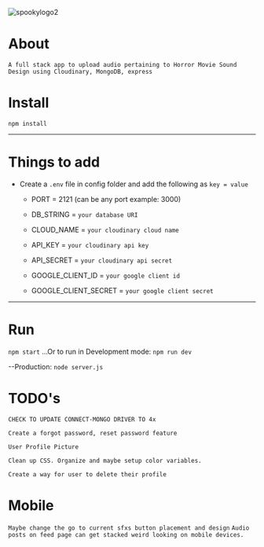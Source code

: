 ![spookylogo2](https://user-images.githubusercontent.com/72758221/236322035-d9defb3f-5ac9-44e2-bb29-720a07f2fcbc.JPG)


# About

`A full stack app to upload audio pertaining to Horror Movie Sound Design using Cloudinary, MongoDB, express`

# Install

`npm install`

---

# Things to add

- Create a `.env` file in config folder and add the following as `key = value`
  - PORT = 2121 (can be any port example: 3000)
  - DB_STRING = `your database URI`
  - CLOUD_NAME = `your cloudinary cloud name`
  - API_KEY = `your cloudinary api key`
  - API_SECRET = `your cloudinary api secret`

  - GOOGLE_CLIENT_ID = `your google client id`
  - GOOGLE_CLIENT_SECRET = `your google client secret`
  

---

# Run

`npm start`
...Or to run in Development mode: `npm run dev`

--Production: `node server.js`

# TODO's

`CHECK TO UPDATE CONNECT-MONGO DRIVER TO 4x`

`Create a forgot password, reset password feature`

`User Profile Picture`

`Clean up CSS. Organize and maybe setup color variables.`

`Create a way for user to delete their profile`


# Mobile 
`Maybe change the go to current sfxs button placement and design`
`Audio posts on feed page can get stacked weird looking on mobile devices.`

